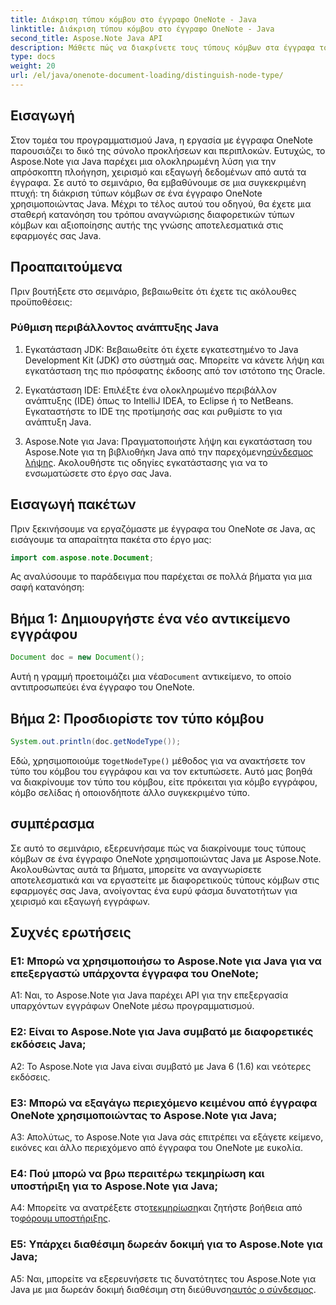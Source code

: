 ```yaml
---
title: Διάκριση τύπου κόμβου στο έγγραφο OneNote - Java
linktitle: Διάκριση τύπου κόμβου στο έγγραφο OneNote - Java
second_title: Aspose.Note Java API
description: Μάθετε πώς να διακρίνετε τους τύπους κόμβων στα έγγραφα του OneNote χρησιμοποιώντας Java με το Aspose.Note. Εξερευνήστε τον οδηγό βήμα προς βήμα και τις συχνές ερωτήσεις για απρόσκοπτη ενσωμάτωση.
type: docs
weight: 20
url: /el/java/onenote-document-loading/distinguish-node-type/
---
```

## Εισαγωγή

Στον τομέα του προγραμματισμού Java, η εργασία με έγγραφα OneNote παρουσιάζει το δικό της σύνολο προκλήσεων και περιπλοκών. Ευτυχώς, το Aspose.Note για Java παρέχει μια ολοκληρωμένη λύση για την απρόσκοπτη πλοήγηση, χειρισμό και εξαγωγή δεδομένων από αυτά τα έγγραφα. Σε αυτό το σεμινάριο, θα εμβαθύνουμε σε μια συγκεκριμένη πτυχή: τη διάκριση τύπων κόμβων σε ένα έγγραφο OneNote χρησιμοποιώντας Java. Μέχρι το τέλος αυτού του οδηγού, θα έχετε μια σταθερή κατανόηση του τρόπου αναγνώρισης διαφορετικών τύπων κόμβων και αξιοποίησης αυτής της γνώσης αποτελεσματικά στις εφαρμογές σας Java.

## Προαπαιτούμενα

Πριν βουτήξετε στο σεμινάριο, βεβαιωθείτε ότι έχετε τις ακόλουθες προϋποθέσεις:

### Ρύθμιση περιβάλλοντος ανάπτυξης Java

1. Εγκατάσταση JDK: Βεβαιωθείτε ότι έχετε εγκατεστημένο το Java Development Kit (JDK) στο σύστημά σας. Μπορείτε να κάνετε λήψη και εγκατάσταση της πιο πρόσφατης έκδοσης από τον ιστότοπο της Oracle.

2. Εγκατάσταση IDE: Επιλέξτε ένα ολοκληρωμένο περιβάλλον ανάπτυξης (IDE) όπως το IntelliJ IDEA, το Eclipse ή το NetBeans. Εγκαταστήστε το IDE της προτίμησής σας και ρυθμίστε το για ανάπτυξη Java.

3.  Aspose.Note για Java: Πραγματοποιήστε λήψη και εγκατάσταση του Aspose.Note για τη βιβλιοθήκη Java από την παρεχόμενη[σύνδεσμος λήψης](https://releases.aspose.com/note/java/). Ακολουθήστε τις οδηγίες εγκατάστασης για να το ενσωματώσετε στο έργο σας Java.

## Εισαγωγή πακέτων

Πριν ξεκινήσουμε να εργαζόμαστε με έγγραφα του OneNote σε Java, ας εισάγουμε τα απαραίτητα πακέτα στο έργο μας:

```java
import com.aspose.note.Document;
```

Ας αναλύσουμε το παράδειγμα που παρέχεται σε πολλά βήματα για μια σαφή κατανόηση:

## Βήμα 1: Δημιουργήστε ένα νέο αντικείμενο εγγράφου

```java
Document doc = new Document();
```

 Αυτή η γραμμή προετοιμάζει μια νέα`Document` αντικείμενο, το οποίο αντιπροσωπεύει ένα έγγραφο του OneNote.

## Βήμα 2: Προσδιορίστε τον τύπο κόμβου

```java
System.out.println(doc.getNodeType());
```

 Εδώ, χρησιμοποιούμε το`getNodeType()` μέθοδος για να ανακτήσετε τον τύπο του κόμβου του εγγράφου και να τον εκτυπώσετε. Αυτό μας βοηθά να διακρίνουμε τον τύπο του κόμβου, είτε πρόκειται για κόμβο εγγράφου, κόμβο σελίδας ή οποιονδήποτε άλλο συγκεκριμένο τύπο.

## συμπέρασμα

Σε αυτό το σεμινάριο, εξερευνήσαμε πώς να διακρίνουμε τους τύπους κόμβων σε ένα έγγραφο OneNote χρησιμοποιώντας Java με Aspose.Note. Ακολουθώντας αυτά τα βήματα, μπορείτε να αναγνωρίσετε αποτελεσματικά και να εργαστείτε με διαφορετικούς τύπους κόμβων στις εφαρμογές σας Java, ανοίγοντας ένα ευρύ φάσμα δυνατοτήτων για χειρισμό και εξαγωγή εγγράφων.

## Συχνές ερωτήσεις

### Ε1: Μπορώ να χρησιμοποιήσω το Aspose.Note για Java για να επεξεργαστώ υπάρχοντα έγγραφα του OneNote;

A1: Ναι, το Aspose.Note για Java παρέχει API για την επεξεργασία υπαρχόντων εγγράφων OneNote μέσω προγραμματισμού.

### Ε2: Είναι το Aspose.Note για Java συμβατό με διαφορετικές εκδόσεις Java;

A2: Το Aspose.Note για Java είναι συμβατό με Java 6 (1.6) και νεότερες εκδόσεις.

### Ε3: Μπορώ να εξαγάγω περιεχόμενο κειμένου από έγγραφα OneNote χρησιμοποιώντας το Aspose.Note για Java;

A3: Απολύτως, το Aspose.Note για Java σάς επιτρέπει να εξάγετε κείμενο, εικόνες και άλλο περιεχόμενο από έγγραφα του OneNote με ευκολία.

### Ε4: Πού μπορώ να βρω περαιτέρω τεκμηρίωση και υποστήριξη για το Aspose.Note για Java;

 A4: Μπορείτε να ανατρέξετε στο[τεκμηρίωση](https://reference.aspose.com/note/java/)και ζητήστε βοήθεια από το[φόρουμ υποστήριξης](https://forum.aspose.com/c/note/28).

### Ε5: Υπάρχει διαθέσιμη δωρεάν δοκιμή για το Aspose.Note για Java;

 A5: Ναι, μπορείτε να εξερευνήσετε τις δυνατότητες του Aspose.Note για Java με μια δωρεάν δοκιμή διαθέσιμη στη διεύθυνση[αυτός ο σύνδεσμος](https://releases.aspose.com/).
